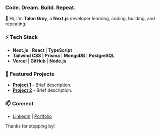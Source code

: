 ### Code. Dream. Build. Repeat.

👋 Hi, I'm **Talon Grey**, a **Next.js** developer learning, coding, building, and repeating.

### ⚡ Tech Stack

- **Next.js** | **React** | **TypeScript**
- **Tailwind CSS** | **Prisma** | **MongoDB** | **PostgreSQL**
- **Vercel** | **GitHub** | **Node.js**

### 🚀 Featured Projects

- [**Project 1**](https://github.com/TalonGrey/project1) - Brief description.
- [**Project 2**](https://github.com/TalonGrey/project2) - Brief description.

### 📫 Connect

- [LinkedIn](https://www.linkedin.com/in/talonxgrey) | [Portfolio](https://tgrey.dev.dev)

Thanks for stopping by!
